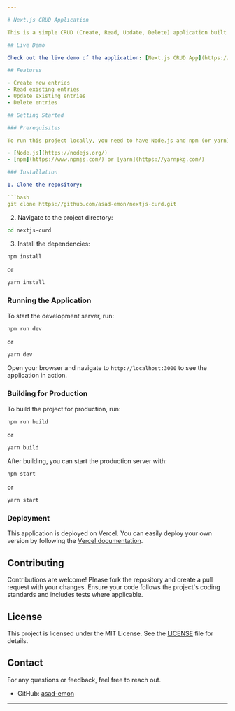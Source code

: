 ```yaml
---

# Next.js CRUD Application

This is a simple CRUD (Create, Read, Update, Delete) application built using Next.js. The application allows users to perform basic operations on a dataset.

## Live Demo

Check out the live demo of the application: [Next.js CRUD App](https://nextjs-curd-blush.vercel.app/)

## Features

- Create new entries
- Read existing entries
- Update existing entries
- Delete entries

## Getting Started

### Prerequisites

To run this project locally, you need to have Node.js and npm (or yarn) installed on your machine.

- [Node.js](https://nodejs.org/)
- [npm](https://www.npmjs.com/) or [yarn](https://yarnpkg.com/)

### Installation

1. Clone the repository:

```bash
git clone https://github.com/asad-emon/nextjs-curd.git
```

2. Navigate to the project directory:

```bash
cd nextjs-curd
```

3. Install the dependencies:

```bash
npm install
```

or

```bash
yarn install
```

### Running the Application

To start the development server, run:

```bash
npm run dev
```

or

```bash
yarn dev
```

Open your browser and navigate to `http://localhost:3000` to see the application in action.

### Building for Production

To build the project for production, run:

```bash
npm run build
```

or

```bash
yarn build
```

After building, you can start the production server with:

```bash
npm start
```

or

```bash
yarn start
```

### Deployment

This application is deployed on Vercel. You can easily deploy your own version by following the [Vercel documentation](https://vercel.com/docs).

## Contributing

Contributions are welcome! Please fork the repository and create a pull request with your changes. Ensure your code follows the project's coding standards and includes tests where applicable.

## License

This project is licensed under the MIT License. See the [LICENSE](LICENSE) file for details.

## Contact

For any questions or feedback, feel free to reach out.

- GitHub: [asad-emon](https://github.com/asad-emon)

---
```

